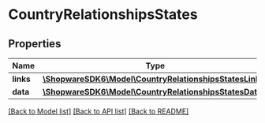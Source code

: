 # CountryRelationshipsStates

## Properties
Name | Type | Description | Notes
------------ | ------------- | ------------- | -------------
**links** | [**\ShopwareSDK6\Model\CountryRelationshipsStatesLinks**](CountryRelationshipsStatesLinks.md) |  | [optional] 
**data** | [**\ShopwareSDK6\Model\CountryRelationshipsStatesData[]**](CountryRelationshipsStatesData.md) |  | [optional] 

[[Back to Model list]](../../README.md#documentation-for-models) [[Back to API list]](../../README.md#documentation-for-api-endpoints) [[Back to README]](../../README.md)

